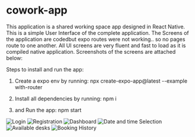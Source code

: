 # cowork-app

This application is a shared working space app designed in React Native.
This is a simple User Interface of the complete application.
The Screens of the application are codedbut expo routes were not working.. so no pages route to one another.
All UI screens are very fluent and fast to load as it is compiled native application.
Screenshots of the screens are attached below: 

Steps to install and run the app:

1. Create a expo env by running:
npx create-expo-app@latest --example with-router

2. Install all dependencies by running:
npm i

3. and Run the app:
npm start

![Login](https://github.com/kshitijapachpute/cowork-app/assets/135831123/dbb78f15-f1ee-47da-9974-0a0aa0edf17e)
![Registration](https://github.com/kshitijapachpute/cowork-app/assets/135831123/854c46f5-0802-41eb-91de-24ae5f665a4d)
![Dashboard](https://github.com/kshitijapachpute/cowork-app/assets/135831123/3118ffc5-50f3-4070-a829-e3d3d8ecf290)
![Date and time Selection](https://github.com/kshitijapachpute/cowork-app/assets/135831123/1a315eb2-ab8e-4903-853a-96c36ef0ea99)
![Available desks](https://github.com/kshitijapachpute/cowork-app/assets/135831123/543b3e8f-a334-4c72-90c8-033b1c581b5d)
![Booking History](https://github.com/kshitijapachpute/cowork-app/assets/135831123/e11da3b1-adff-47f5-b151-0248b2a500de)
